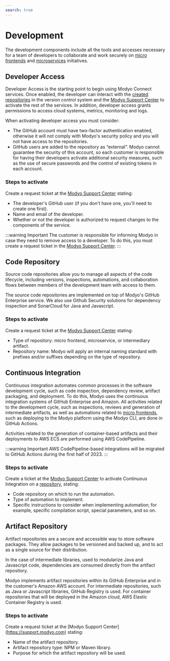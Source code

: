 ```yaml
---
search: true
---
```


# Development

The development components include all the tools and accesses necessary for a team of developers to collaborate and work securely on [micro frontends](/en/architecture/patterns/micro-frontend) and [microservices](/en/architecture/patterns/microservice) initiatives.

## Developer Access
Developer Access is the starting point to begin using Modyo Connect services. Once enabled, the developer can interact with the [created repositories](#code-repository) in the version control system and the [Modyo Support Center](https://support.modyo.com) to activate the rest of the services. In addition, developer access grants permissions to access cloud systems, metrics, monitoring and logs.

When activating developer access you must consider:
- The GitHub account must have two-factor authentication enabled, otherwise it will not comply with Modyo's security policy and you will not have access to the repositories.
- GitHub users are added to the repository as “external”. Modyo cannot guarantee the security of this account, so each customer is responsible for having their developers activate additional security measures, such as the use of secure passwords and the control of existing tokens in each account.

### Steps to activate
Create a request ticket at the [Modyo Support Center](https://support.modyo.com) stating:
- The developer's GitHub user (if you don't have one, you'll need to create one first).
- Name and email of the developer.
- Whether or not the developer is authorized to request changes to the components of the service.

:::warning Important
The customer is responsible for informing Modyo in case they need to remove access to a developer. To do this, you must create a request ticket in the [Modyo Support Center](https://support.modyo.com).
:::


## Code Repository
Source code repositories allow you to manage all aspects of the code lifecycle, including versions, inspections, automations, and collaboration flows between members of the development team with access to them.

The source code repositories are implemented on top of Modyo's GitHub Enterprise service. We also use Github Security solutions for dependency inspection and SonarCloud for Java and Javascript.


### Steps to activate
Create a request ticket at the [Modyo Support Center](https://support.modyo.com) stating:
- Type of repository: micro frontend, microservice, or intermediary artifact.
- Repository name: Modyo will apply an internal naming standard with prefixes and/or suffixes depending on the type of repository.


## Continuous Integration
Continuous integration automates common processes in the software development cycle, such as code inspection, dependency review, artifact packaging, and deployment. To do this, Modyo uses the continuous integration systems of GitHub Enterprise and Amazon.
All activities related to the development cycle, such as inspections, reviews and generation of intermediate artifacts, as well as automations related to
[micro frontends](/en/architecture/patterns/micro-frontend), such as deploying to the Modyo platform using the Modyo CLI, are done in GitHub Actions.

Activities related to the generation of container-based artifacts and their deployments to AWS ECS are performed using AWS CodePipeline.


:::warning Important
AWS CodePipeline-based integrations will be migrated to GitHub Actions during the first half of 2023.
:::

### Steps to activate
Create a ticket at the [Modyo Support Center](https://support.modyo.com) to activate Continuous Integration on a [repository](#code-repository), stating:
- Code repository on which to run the automation.
- Type of automation to implement.
- Specific instructions to consider when implementing automation; for example, specific compilation script, special parameters, and so on.


## Artifact Repository
Artifact repositories are a secure and accessible way to store software packages. They allow packages to be versioned and backed up, and to act as a single source for their distribution.

In the case of intermediate libraries, used to modularize Java and Javascript code, dependencies are consumed directly from the artifact repository.

Modyo implements artifact repositories within its GitHub Enterprise and in the customer's Amazon AWS account. For intermediate repositories, such as Java or Javascript libraries, GitHub Registry is used. For container repositories that will be deployed in the Amazon cloud, AWS Elastic Container Registry is used.


### Steps to activate
Create a request ticket at the [Modyo Support Center] (https://support.modyo.com) stating:
- Name of the artifact repository.
- Artifact repository type: NPM or Maven library.
- Purpose for which the artifact repository will be used.